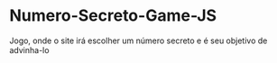 # Numero-Secreto-Game-JS
Jogo, onde o site irá escolher um número secreto e é seu objetivo de advinha-lo
